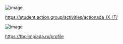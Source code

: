 ![image](https://github.com/SirKonnor/MozhaevVladislav-algorithm/assets/144115654/877d4b96-5643-47ca-b1f3-dd1ce2bb1315)

https://student.action.group/activities/actionada_IX_IT/

![image](https://github.com/SirKonnor/MozhaevVladislav-algorithm/assets/144115654/7bd5ef77-658a-42b6-957f-047d75950e74)

https://tbolimpiada.ru/profile
